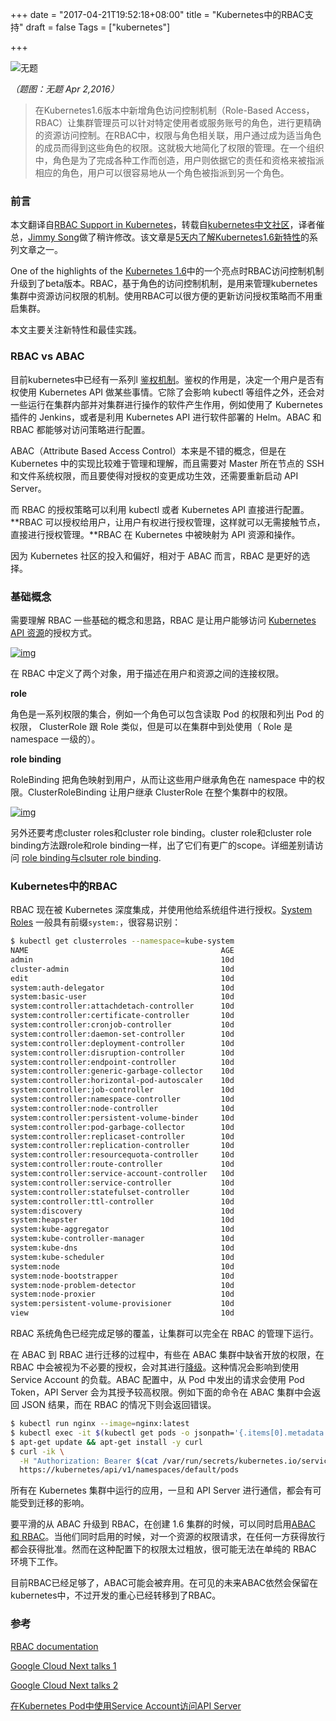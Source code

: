 +++
date = "2017-04-21T19:52:18+08:00"
title = "Kubernetes中的RBAC支持"
draft = false
Tags = ["kubernetes"]

+++

![无题](http://olz1di9xf.bkt.clouddn.com/20160402017.jpg)

*（题图：无题 Apr 2,2016）*

> 在Kubernetes1.6版本中新增角色访问控制机制（Role-Based Access，RBAC）让集群管理员可以针对特定使用者或服务账号的角色，进行更精确的资源访问控制。在RBAC中，权限与角色相关联，用户通过成为适当角色的成员而得到这些角色的权限。这就极大地简化了权限的管理。在一个组织中，角色是为了完成各种工作而创造，用户则依据它的责任和资格来被指派相应的角色，用户可以很容易地从一个角色被指派到另一个角色。

### 前言

本文翻译自[RBAC Support in Kubernetes](http://blog.kubernetes.io/2017/04/rbac-support-in-kubernetes.html)，转载自[kubernetes中文社区](https://www.kubernetes.org.cn/1879.html)，译者催总，[Jimmy Song](http://rootsongjc.github.com/about)做了稍许修改。该文章是[5天内了解Kubernetes1.6新特性](http://blog.kubernetes.io/2017/03/five-days-of-kubernetes-1.6.html)的系列文章之一。

One of the highlights of the [Kubernetes 1.6](http://blog.kubernetes.io/2017/03/kubernetes-1.6-multi-user-multi-workloads-at-scale.html)中的一个亮点时RBAC访问控制机制升级到了beta版本。RBAC，基于角色的访问控制机制，是用来管理kubernetes集群中资源访问权限的机制。使用RBAC可以很方便的更新访问授权策略而不用重启集群。

本文主要关注新特性和最佳实践。

### RBAC vs ABAC

目前kubernetes中已经有一系列l [鉴权机制](https://kubernetes.io/docs/admin/authorization/)。鉴权的作用是，决定一个用户是否有权使用 Kubernetes API 做某些事情。它除了会影响 kubectl 等组件之外，还会对一些运行在集群内部并对集群进行操作的软件产生作用，例如使用了 Kubernetes 插件的 Jenkins，或者是利用 Kubernetes API 进行软件部署的 Helm。ABAC 和 RBAC 都能够对访问策略进行配置。

ABAC（Attribute Based Access Control）本来是不错的概念，但是在 Kubernetes 中的实现比较难于管理和理解，而且需要对 Master 所在节点的 SSH 和文件系统权限，而且要使得对授权的变更成功生效，还需要重新启动 API Server。

而 RBAC 的授权策略可以利用 kubectl 或者 Kubernetes API 直接进行配置。**RBAC 可以授权给用户，让用户有权进行授权管理，这样就可以无需接触节点，直接进行授权管理。**RBAC 在 Kubernetes 中被映射为 API 资源和操作。

因为 Kubernetes 社区的投入和偏好，相对于 ABAC 而言，RBAC 是更好的选择。

### 基础概念

需要理解 RBAC 一些基础的概念和思路，RBAC 是让用户能够访问 [Kubernetes API 资源](https://kubernetes.io/docs/api-reference/v1.6/)的授权方式。

[![img](https://1.bp.blogspot.com/-v6KLs1tT_xI/WOa0anGP4sI/AAAAAAAABBo/KIgYfp8PjusuykUVTfgu9-2uKj_wXo4lwCLcB/s400/rbac1.png)](https://1.bp.blogspot.com/-v6KLs1tT_xI/WOa0anGP4sI/AAAAAAAABBo/KIgYfp8PjusuykUVTfgu9-2uKj_wXo4lwCLcB/s1600/rbac1.png)

在 RBAC 中定义了两个对象，用于描述在用户和资源之间的连接权限。

**role**

角色是一系列权限的集合，例如一个角色可以包含读取 Pod 的权限和列出 Pod 的权限， ClusterRole 跟 Role 类似，但是可以在集群中到处使用（ Role 是 namespace 一级的）。

**role binding**

RoleBinding 把角色映射到用户，从而让这些用户继承角色在 namespace 中的权限。ClusterRoleBinding 让用户继承 ClusterRole 在整个集群中的权限。

[![img](https://1.bp.blogspot.com/-ixDe91-cnqw/WOa0auxC0mI/AAAAAAAABBs/4LxVsr6shEgTYqUapt5QPISUeuTuztVwwCEw/s640/rbac2.png)](https://1.bp.blogspot.com/-ixDe91-cnqw/WOa0auxC0mI/AAAAAAAABBs/4LxVsr6shEgTYqUapt5QPISUeuTuztVwwCEw/s1600/rbac2.png)



另外还要考虑cluster roles和cluster role binding。cluster role和cluster role binding方法跟role和role binding一样，出了它们有更广的scope。详细差别请访问 [role binding与clsuter role binding](https://kubernetes.io/docs/admin/authorization/rbac/#rolebinding-and-clusterrolebinding).

### Kubernetes中的RBAC

RBAC 现在被 Kubernetes 深度集成，并使用他给系统组件进行授权。[System Roles](https://kubernetes.io/docs/admin/authorization/rbac/#default-roles-and-role-bindings) 一般具有前缀`system:`，很容易识别：

```bash
$ kubectl get clusterroles --namespace=kube-system
NAME                                           AGE
admin                                          10d
cluster-admin                                  10d
edit                                           10d
system:auth-delegator                          10d
system:basic-user                              10d
system:controller:attachdetach-controller      10d
system:controller:certificate-controller       10d
system:controller:cronjob-controller           10d
system:controller:daemon-set-controller        10d
system:controller:deployment-controller        10d
system:controller:disruption-controller        10d
system:controller:endpoint-controller          10d
system:controller:generic-garbage-collector    10d
system:controller:horizontal-pod-autoscaler    10d
system:controller:job-controller               10d
system:controller:namespace-controller         10d
system:controller:node-controller              10d
system:controller:persistent-volume-binder     10d
system:controller:pod-garbage-collector        10d
system:controller:replicaset-controller        10d
system:controller:replication-controller       10d
system:controller:resourcequota-controller     10d
system:controller:route-controller             10d
system:controller:service-account-controller   10d
system:controller:service-controller           10d
system:controller:statefulset-controller       10d
system:controller:ttl-controller               10d
system:discovery                               10d
system:heapster                                10d
system:kube-aggregator                         10d
system:kube-controller-manager                 10d
system:kube-dns                                10d
system:kube-scheduler                          10d
system:node                                    10d
system:node-bootstrapper                       10d
system:node-problem-detector                   10d
system:node-proxier                            10d
system:persistent-volume-provisioner           10d
view                                           10d
```

RBAC 系统角色已经完成足够的覆盖，让集群可以完全在 RBAC 的管理下运行。

在 ABAC 到 RBAC 进行迁移的过程中，有些在 ABAC 集群中缺省开放的权限，在 RBAC 中会被视为不必要的授权，会对其进行[降级](https://kubernetes.io/docs/admin/authorization/rbac/#upgrading-from-15)。这种情况会影响到使用 Service Account 的负载。ABAC 配置中，从 Pod 中发出的请求会使用 Pod Token，API Server 会为其授予较高权限。例如下面的命令在 ABAC 集群中会返回 JSON 结果，而在 RBAC 的情况下则会返回错误。

```bash
$ kubectl run nginx --image=nginx:latest
$ kubectl exec -it $(kubectl get pods -o jsonpath='{.items[0].metadata.name}') bash
$ apt-get update && apt-get install -y curl
$ curl -ik \
  -H "Authorization: Bearer $(cat /var/run/secrets/kubernetes.io/serviceaccount/token)" \
  https://kubernetes/api/v1/namespaces/default/pods
```

所有在 Kubernetes 集群中运行的应用，一旦和 API Server 进行通信，都会有可能受到迁移的影响。

要平滑的从 ABAC 升级到 RBAC，在创建 1.6 集群的时候，可以同时启用[ABAC 和 RBAC](https://kubernetes.io/docs/admin/authorization/rbac/#parallel-authorizers)。当他们同时启用的时候，对一个资源的权限请求，在任何一方获得放行都会获得批准。然而在这种配置下的权限太过粗放，很可能无法在单纯的 RBAC 环境下工作。

目前RBAC已经足够了，ABAC可能会被弃用。在可见的未来ABAC依然会保留在kubernetes中，不过开发的重心已经转移到了RBAC。 

### 参考

 [RBAC documentation](https://kubernetes.io/docs/admin/authorization/rbac/)

[Google Cloud Next talks 1](https://www.youtube.com/watch?v=Cd4JU7qzYbE#t=8m01s )

[Google Cloud Next talks 2](https://www.youtube.com/watch?v=18P7cFc6nTU#t=41m06s )

[在Kubernetes Pod中使用Service Account访问API Server](http://tonybai.com/2017/03/03/access-api-server-from-a-pod-through-serviceaccount/)
